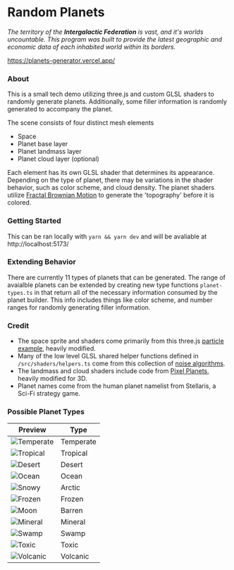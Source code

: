 # Random Planets

*The territory of the **Intergalactic Federation** is vast, and it's worlds uncountable. This program was built to provide the latest geographic and economic data of each inhabited world within its borders.*

https://planets-generator.vercel.app/

### About

This is a small tech demo utilizing three.js and custom GLSL shaders to randomly generate planets. Additionally, some filler information is randomly generated to accompany the planet.

The scene consists of four distinct mesh elements
- Space
- Planet base layer
- Planet landmass layer
- Planet cloud layer (optional)

Each element has its own GLSL shader that determines its appearance. Depending on the type of planet, there may be variations in the shader behavior, such as color scheme, and cloud density. The planet shaders utilize [Fractal Brownian Motion](https://thebookofshaders.com/13/) to generate the 'topography' before it is colored. 

### Getting Started
This can be ran locally with `yarn && yarn dev` and will be avaliable at http://localhost:5173/

### Extending Behavior
There are currently 11 types of planets that can be generated. The range of avaialble planets can be extended by creating new type functions `planet-types.ts` in that return all of the necessary information consumed by the planet builder. This info includes things like color scheme, and number ranges for randomly generating filler information.

### Credit
- The space sprite and shaders come primarily from this three.js [particle example](https://threejs.org/examples/?q=points#webgl_custom_attributes_points), heavily modified.
- Many of the low level GLSL shared helper functions defined in `/src/shaders/helpers.ts` come from this collection of [noise algorithms](https://gist.github.com/patriciogonzalezvivo/670c22f3966e662d2f83).
- The landmass and cloud shaders include code from [Pixel Planets](https://github.com/Deep-Fold/PixelPlanets), heavily modified for 3D.
- Planet names come from the human planet namelist from Stellaris, a Sci-Fi strategy game.



### Possible Planet Types
| Preview     |    Type       |
|-------------|---------------|
|![Temperate](/images/temperate.png) | Temperate |
|![Tropical](/images/tropical.png) | Tropical |
|![Desert](/images/desert.png) | Desert |
|![Ocean](/images/ocean.png) | Ocean |
|![Snowy](/images/snowy.png) | Arctic |
|![Frozen](/images/frozen.png) | Frozen |
|![Moon](/images/moon.png) | Barren |
|![Mineral](/images/mineral.png) | Mineral |
|![Swamp](/images/swamp.png) | Swamp |
|![Toxic](/images/toxic.png) | Toxic |
|![Volcanic](/images/volcanic.png) | Volcanic |

